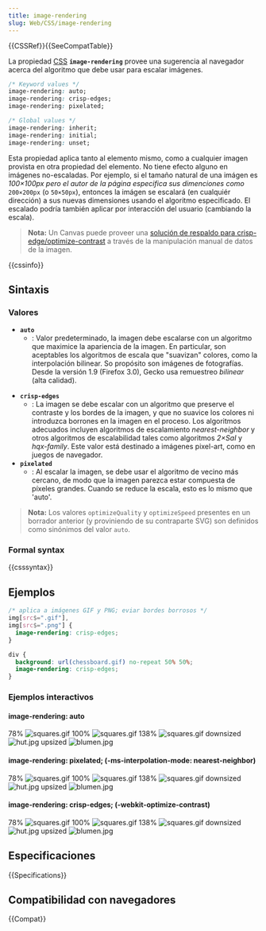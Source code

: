 ```yaml
---
title: image-rendering
slug: Web/CSS/image-rendering
---
```


{{CSSRef}}{{SeeCompatTable}}

La propiedad [CSS](/es/docs/Web/CSS) **`image-rendering`** provee una sugerencia al navegador acerca del algoritmo que debe usar para escalar imágenes.

```css
/* Keyword values */
image-rendering: auto;
image-rendering: crisp-edges;
image-rendering: pixelated;

/* Global values */
image-rendering: inherit;
image-rendering: initial;
image-rendering: unset;
```

Esta propiedad aplica tanto al elemento mismo, como a cualquier imagen provista en otra propiedad del elemento. No tiene efecto alguno en imágenes no-escaladas. Por ejemplo, si el tamaño natural de una imágen es _100×100px pero el autor de la página especifica sus dimenciones como_ `200×200px` (o `50×50px`), entonces la imágen se escalará (en cualquiér dirección) a sus nuevas dimensiones usando el algoritmo especificado. El escalado podría también aplicar por interacción del usuario (cambiando la escala).

> **Nota:** Un Canvas puede proveer una [solución de respaldo para crisp-edge/optimize-contrast](http://phrogz.net/tmp/canvas_image_zoom.html) a través de la manipulación manual de datos de la imagen.

{{cssinfo}}

## Sintaxis

### Valores

- **`auto`**
  - : Valor predeterminado, la imagen debe escalarse con un algoritmo que maximice la apariencia de la imagen. En particular, son aceptables los algoritmos de escala que "suavizan" colores, como la interpolación bilinear. So propósito son imágenes de fotografías. Desde la versión 1.9 (Firefox 3.0), Gecko usa remuestreo _bilinear_ (alta calidad).

<!---->

- **`crisp-edges`**
  - : La imagen se debe escalar con un algoritmo que preserve el contraste y los bordes de la imagen, y que no suavice los colores ni introduzca borrones en la imagen en el proceso. Los algoritmos adecuados incluyen algoritmos de escalamiento _nearest-neighbor_ y otros algoritmos de escalabilidad tales como algoritmos _2×SaI_ y _hqx-family_. Este valor está destinado a imágenes pixel-art, como en juegos de navegador.
- **`pixelated`**
  - : Al escalar la imagen, se debe usar el algoritmo de vecino más cercano, de modo que la imagen parezca estar compuesta de píxeles grandes. Cuando se reduce la escala, esto es lo mismo que 'auto'.

> **Nota:** Los valores `optimizeQuality` y `optimizeSpeed` presentes en un borrador anterior (y proviniendo de su contraparte SVG) son definidos como sinónimos del valor `auto`.

### Formal syntax

{{csssyntax}}

## Ejemplos

```css
/* aplica a imágenes GIF y PNG; eviar bordes borrosos */
img[src$=".gif"],
img[src$=".png"] {
  image-rendering: crisp-edges;
}
```

```css
div {
  background: url(chessboard.gif) no-repeat 50% 50%;
  image-rendering: crisp-edges;
}
```

### Ejemplos interactivos

#### image-rendering: auto

78% ![squares.gif](squares.gif) 100% ![squares.gif](squares.gif) 138% ![squares.gif](squares.gif) downsized ![hut.jpg](hut.jpg) upsized ![blumen.jpg](blumen.jpg)

#### image-rendering: pixelated; (-ms-interpolation-mode: nearest-neighbor)

78% ![squares.gif](squares.gif) 100% ![squares.gif](squares.gif) 138% ![squares.gif](squares.gif) downsized ![hut.jpg](hut.jpg) upsized ![blumen.jpg](blumen.jpg)

#### image-rendering: crisp-edges; (-webkit-optimize-contrast)

78% ![squares.gif](squares.gif) 100% ![squares.gif](squares.gif) 138% ![squares.gif](squares.gif) downsized ![hut.jpg](hut.jpg) upsized ![blumen.jpg](blumen.jpg)

## Especificaciones

{{Specifications}}

## Compatibilidad con navegadores

{{Compat}}
